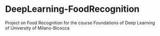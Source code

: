 # DeepLearning-FoodRecognition
Project on Food Recognition for the course Foundations of Deep Learning of University of Milano-Bicocca
